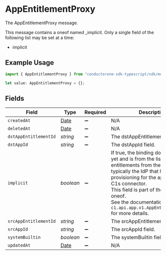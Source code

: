 # AppEntitlementProxy

The AppEntitlementProxy message.

This message contains a oneof named _implicit. Only a single field of the following list may be set at a time:
  - implicit


## Example Usage

```typescript
import { AppEntitlementProxy } from "conductorone-sdk-typescript/sdk/models/shared";

let value: AppEntitlementProxy = {};
```

## Fields

| Field                                                                                                                                                                                                                                                                                                                    | Type                                                                                                                                                                                                                                                                                                                     | Required                                                                                                                                                                                                                                                                                                                 | Description                                                                                                                                                                                                                                                                                                              |
| ------------------------------------------------------------------------------------------------------------------------------------------------------------------------------------------------------------------------------------------------------------------------------------------------------------------------ | ------------------------------------------------------------------------------------------------------------------------------------------------------------------------------------------------------------------------------------------------------------------------------------------------------------------------ | ------------------------------------------------------------------------------------------------------------------------------------------------------------------------------------------------------------------------------------------------------------------------------------------------------------------------ | ------------------------------------------------------------------------------------------------------------------------------------------------------------------------------------------------------------------------------------------------------------------------------------------------------------------------ |
| `createdAt`                                                                                                                                                                                                                                                                                                              | [Date](https://developer.mozilla.org/en-US/docs/Web/JavaScript/Reference/Global_Objects/Date)                                                                                                                                                                                                                            | :heavy_minus_sign:                                                                                                                                                                                                                                                                                                       | N/A                                                                                                                                                                                                                                                                                                                      |
| `deletedAt`                                                                                                                                                                                                                                                                                                              | [Date](https://developer.mozilla.org/en-US/docs/Web/JavaScript/Reference/Global_Objects/Date)                                                                                                                                                                                                                            | :heavy_minus_sign:                                                                                                                                                                                                                                                                                                       | N/A                                                                                                                                                                                                                                                                                                                      |
| `dstAppEntitlementId`                                                                                                                                                                                                                                                                                                    | *string*                                                                                                                                                                                                                                                                                                                 | :heavy_minus_sign:                                                                                                                                                                                                                                                                                                       | The dstAppEntitlementId field.                                                                                                                                                                                                                                                                                           |
| `dstAppId`                                                                                                                                                                                                                                                                                                               | *string*                                                                                                                                                                                                                                                                                                                 | :heavy_minus_sign:                                                                                                                                                                                                                                                                                                       | The dstAppId field.                                                                                                                                                                                                                                                                                                      |
| `implicit`                                                                                                                                                                                                                                                                                                               | *boolean*                                                                                                                                                                                                                                                                                                                | :heavy_minus_sign:                                                                                                                                                                                                                                                                                                       | If true, the binding doesn't not exist yet and is from the list of the entitlements from the parent app.<br/> typically the IdP that handles provisioning for the app instead of C1s connector.<br/>This field is part of the `_implicit` oneof.<br/>See the documentation for `c1.api.app.v1.AppEntitlementProxy` for more details. |
| `srcAppEntitlementId`                                                                                                                                                                                                                                                                                                    | *string*                                                                                                                                                                                                                                                                                                                 | :heavy_minus_sign:                                                                                                                                                                                                                                                                                                       | The srcAppEntitlementId field.                                                                                                                                                                                                                                                                                           |
| `srcAppId`                                                                                                                                                                                                                                                                                                               | *string*                                                                                                                                                                                                                                                                                                                 | :heavy_minus_sign:                                                                                                                                                                                                                                                                                                       | The srcAppId field.                                                                                                                                                                                                                                                                                                      |
| `systemBuiltin`                                                                                                                                                                                                                                                                                                          | *boolean*                                                                                                                                                                                                                                                                                                                | :heavy_minus_sign:                                                                                                                                                                                                                                                                                                       | The systemBuiltin field.                                                                                                                                                                                                                                                                                                 |
| `updatedAt`                                                                                                                                                                                                                                                                                                              | [Date](https://developer.mozilla.org/en-US/docs/Web/JavaScript/Reference/Global_Objects/Date)                                                                                                                                                                                                                            | :heavy_minus_sign:                                                                                                                                                                                                                                                                                                       | N/A                                                                                                                                                                                                                                                                                                                      |